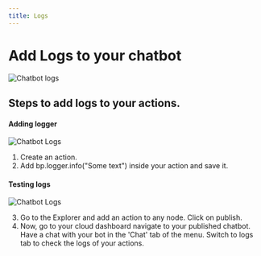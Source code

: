 ```yaml
---
title: Logs
---
```

# Add Logs to your chatbot
![Chatbot logs](/img/docs/chatbot_log.png)

## Steps to add logs to your actions.
#### Adding logger

![Chatbot Logs](/img/docs/chatbot_logs.png)
1. Create an action.
2. Add bp.logger.info("Some text") inside your action and save it.


#### Testing logs

![Chatbot Logs](/img/docs/chatbot_logs_2.png)

3. Go to the Explorer and add an action to any node. Click on publish. 
4. Now, go to your cloud dashboard navigate to your published chatbot.
Have a chat with your bot in the 'Chat' tab of the menu.
Switch to logs tab to check the logs of your actions.
